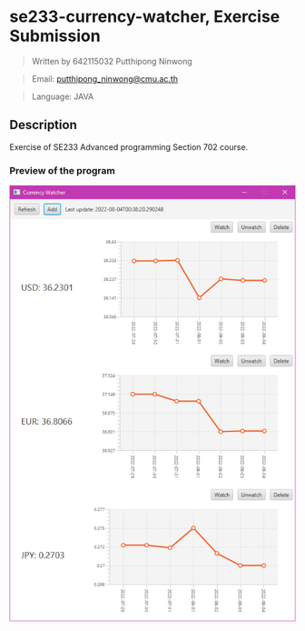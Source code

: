 # se233-currency-watcher, Exercise Submission
> Written by 642115032 Putthipong Ninwong

> Email: putthipong_ninwong@cmu.ac.th

> Language: JAVA

## Description
Exercise of SE233 Advanced programming Section 702 course.  

### Preview of the program
![Preview img](./preview.png)
